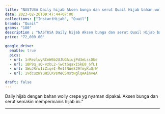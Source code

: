 ```yaml
---
title: "NASTUSA Daily hijab Aksen bunga dan serut Quail Hijab bahan wolly crepe"
date: 2023-02-26T09:47:44+07:00
collections: ["InstantHijab", "Quail"]
brands: "Quail"
grams: "180"
description : "NASTUSA Daily hijab Aksen bunga dan serut Quail Hijab bahan wolly crepe"
price: "72,000.00"

google_drive:
  enable: true
  pics:
  - url: 1rRezlwyRCmW6b2UJUGAiujPd3eLssDUe
  - url: 1BP9q_sQ-vzbL2-jwCtGqaxISkE8_6fL1
  - url: 1WuJRrw1iZiqeI-Me1fNWeS29fmyKuQrW
  - url: 1vdcuzWYuHiCKVsMeCSmstNglqAAimveA

draft: false
---
```


Daily hijab dengan bahan wolly crepe yg nyaman dipakai. Aksen bunga dan serut semakin mempermanis hijab ini."

----------    
 
